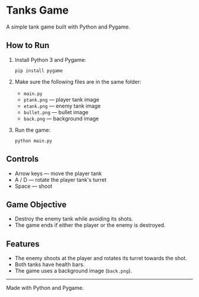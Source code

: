 # Tanks Game

A simple tank game built with Python and Pygame.

## How to Run

1. Install Python 3 and Pygame:
   ```
   pip install pygame
   ```

2. Make sure the following files are in the same folder:
   - `main.py`
   - `ptank.png` — player tank image
   - `etank.png` — enemy tank image
   - `bullet.png` — bullet image
   - `back.png` — background image

3. Run the game:
   ```
   python main.py
   ```

## Controls

- Arrow keys — move the player tank
- A / D — rotate the player tank's turret
- Space — shoot

## Game Objective

- Destroy the enemy tank while avoiding its shots.
- The game ends if either the player or the enemy is destroyed.

## Features

- The enemy shoots at the player and rotates its turret towards the shot.
- Both tanks have health bars.
- The game uses a background image (`back.png`).

---

Made with Python and Pygame.
